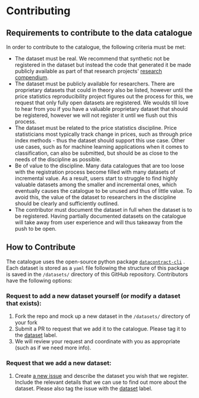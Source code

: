 # Contributing

## Requirements to contribute to the data catalogue

In order to contribute to the catalogue, the following criteria must be met:

-   The dataset must be real. We recommend that synthetic not be registered in the dataset but instead the code that generated it be made publicly available as part of that research projects' [research compendium](https://un-task-team-for-scanner-data.github.io/reproducibility-project/docs/reproducibility-guidance/intro.html).
-   The dataset must be publicly available for researchers. There are proprietary datasets that could in theory also be listed, however until the price statistics reproducibility project figures out the process for this, we request that only fully open datasets are registered. We woulds till love to hear from you if you have a valuable proprietary dataset that should be registered, however we will not register it until we flush out this process.
-   The dataset must be related to the price statistics discipline. Price statisticians most typically track change in prices, such as through price index methods - thus the dataset should support this use case. Other use cases, such as for machine learning applications when it comes to classification, can also be submitted, but should be as close to the needs of the discipline as possible.
-   Be of value to the discipline. Many data catalogues that are too loose with the registration process become filled with many datasets of incremental value. As a result, users start to struggle to find highly valuable datasets among the smaller and incremental ones, which eventually causes the catalogue to be unused and thus of little value. To avoid this, the value of the dataset to researchers in the discipline should be clearly and sufficiently outlined.
-   The contributor must document the dataset in full when the dataset is to be registered. Having partially documented datasets on the catalogue will take away from user experience and will thus takeaway from the push to be open.

## How to Contribute

The catalogue uses the open-source python package [`datacontract-cli`](https://cli.datacontract.com/) . Each dataset is stored as a `yaml` file following the structure of this package is saved in the `/datasets/` directory of this GitHub repository. Contributors have the following options:

### Request to add a new dataset yourself (or modify a dataset that exists):

1.  Fork the repo and mock up a new dataset in the `/datasets/` directory of your fork
2.  Submit a PR to request that we add it to the catalogue. Please tag it to the [dataset](https://github.com/UN-Task-Team-for-Scanner-Data/price-stats-data-catalogue/labels/dataset) label.
3.  We will review your request and coordinate with you as appropriate (such as if we need more info).

### Request that we add a new dataset:

1.  Create [a new issue](https://github.com/UN-Task-Team-for-Scanner-Data/price-stats-data-catalogue/issues/new) and describe the dataset you wish that we register. Include the relevant details that we can use to find out more about the dataset. Please also tag the issue with the [dataset](https://github.com/UN-Task-Team-for-Scanner-Data/price-stats-data-catalogue/labels/dataset) label.